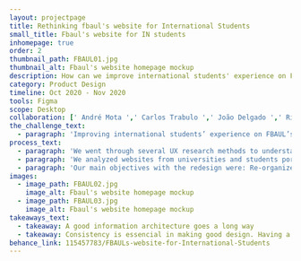 ```yaml
---
layout: projectpage
title: Rethinking fbaul's website for International Students
small_title: Fbaul's website for IN students
inhomepage: true
order: 2
thumbnail_path: FBAUL01.jpg
thumbnail_alt: Fbaul's website homepage mockup
description: How can we improve international students' experience on Fbaul's website, considering the current pain points?
category: Product Design
timeline: Oct 2020 - Nov 2020
tools: Figma
scope: Desktop
collaboration: [' André Mota ',' Carlos Trabulo ',' João Delgado ',' Rita Pereira ']
the_challenge_text: 
  - paragraph: 'Improving international students’ experience on FBAUL’s website, considering the current pain points.'
process_text:
  - paragraph: 'We went through several UX research methods to understand how the website currently works, its main issues, and then we tried to find solutions to those problems.'
  - paragraph: 'We analyzed websites from universities and students portals, in order to understand what is already done in the International Students field. To understand better our target, we created two personas representing two exchange students.'
  - paragraph: 'Our main objectives with the redesign were: Re-organize the information architecture; Provide greater accessibility and intuitiveness; Make the website cleaner and more appealing; Building more dynamic pages.'
images:
  - image_path: FBAUL02.jpg
    image_alt: Fbaul's website homepage mockup
  - image_path: FBAUL03.jpg
    image_alt: Fbaul's website homepage mockup
takeaways_text:
  - takeaway: A good information architecture goes a long way
  - takeaway: Consistency is essencial in making good design. Having a design system and rules to apply it makes more dynamic and appealing pages.
behance_link: 115457783/FBAULs-website-for-International-Students 
---
```

